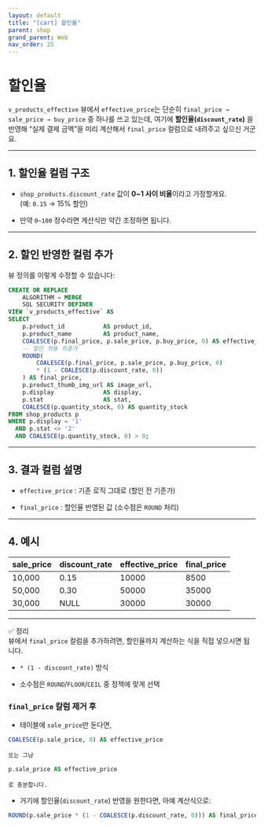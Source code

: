 ```yaml
---
layout: default
title: "[cart] 할인율"
parent: shop
grand_parent: Web
nav_order: 25
---
```




# 할인율

`v_products_effective` 뷰에서 `effective_price`는 단순히 `final_price → sale_price → buy_price` 중 하나를 쓰고 있는데, 여기에 **할인율(`discount_rate`)** 을 반영해 “실제 결제 금액”을 미리 계산해서 `final_price` 컬럼으로 내려주고 싶으신 거군요.

---

## 1. 할인율 컬럼 구조

- `shop_products.discount_rate` 값이 **0~1 사이 비율**이라고 가정할게요.  
    (예: `0.15` → 15% 할인)
    
- 만약 `0~100` 정수라면 계산식만 약간 조정하면 됩니다.
    

---

## 2. 할인 반영한 컬럼 추가

뷰 정의를 이렇게 수정할 수 있습니다:

```sql
CREATE OR REPLACE
    ALGORITHM = MERGE 
    SQL SECURITY DEFINER
VIEW `v_products_effective` AS
SELECT 
    p.product_id           AS product_id,
    p.product_name         AS product_name,
    COALESCE(p.final_price, p.sale_price, p.buy_price, 0) AS effective_price,
    -- 할인 적용 최종가
    ROUND(
        COALESCE(p.final_price, p.sale_price, p.buy_price, 0) 
        * (1 - COALESCE(p.discount_rate, 0))
    ) AS final_price,
    p.product_thumb_img_url AS image_url,
    p.display              AS display,
    p.stat                 AS stat,
    COALESCE(p.quantity_stock, 0) AS quantity_stock
FROM shop_products p
WHERE p.display = '1'
  AND p.stat <> '2'
  AND COALESCE(p.quantity_stock, 0) > 0;

```

---

## 3. 결과 컬럼 설명

- `effective_price` : 기존 로직 그대로 (할인 전 기준가)
    
- `final_price` : 할인율 반영된 값 (소수점은 `ROUND` 처리)
    

---

## 4. 예시

|sale_price|discount_rate|effective_price|final_price|
|---|---|---|---|
|10,000|0.15|10000|8500|
|50,000|0.30|50000|35000|
|30,000|NULL|30000|30000|

---

✅ 정리  
뷰에서 `final_price` 컬럼을 추가하려면, 할인율까지 계산하는 식을 직접 넣으시면 됩니다.

- `* (1 - discount_rate)` 방식
    
- 소수점은 `ROUND`/`FLOOR`/`CEIL` 중 정책에 맞게 선택


### `final_price` 칼럼 제거 후

- 테이블에 `sale_price`만 둔다면,

```sql
COALESCE(p.sale_price, 0) AS effective_price
```
    
    또는 그냥
```sql
p.sale_price AS effective_price
```
       
    로 충분합니다.
    
- 거기에 할인율(`discount_rate`) 반영을 원한다면, 아예 계산식으로:

```sql
ROUND(p.sale_price * (1 - COALESCE(p.discount_rate, 0))) AS final_price
```
